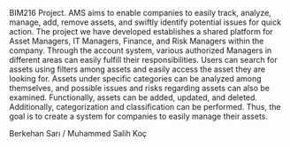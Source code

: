 BIM216 Project. AMS aims to enable companies to easily track, analyze, manage, add, remove assets, and swiftly identify potential issues for quick action. 
The project we have developed establishes a shared platform for Asset Managers, IT Managers, Finance, and Risk Managers within the company. 
Through the account system, various authorized Managers in different areas can easily fulfill their responsibilities. 
Users can search for assets using filters among assets and easily access the asset they are looking for. Assets under specific categories can be analyzed among themselves, and possible issues and risks regarding assets can also be examined. 
Functionally, assets can be added, updated, and deleted. Additionally, categorization and classification can be performed. Thus, the goal is to create a system for companies to easily manage their assets.

Berkehan Sarı / Muhammed Salih Koç
